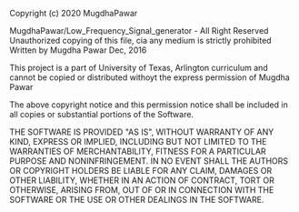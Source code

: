 Copyright (c) 2020 MugdhaPawar

MugdhaPawar/Low_Frequency_Signal_generator - All Right Reserved
Unauthorized copying of this file, cia any medium is strictly prohibited
Written by Mugdha Pawar Dec, 2016

This project is a part of University of Texas, Arlington curriculum
and cannot be
copied or distributed withoyt the express permission of Mugdha Pawar

The above copyright notice and this permission notice shall be included in all copies or substantial portions of the Software.

THE SOFTWARE IS PROVIDED "AS IS", WITHOUT WARRANTY OF ANY KIND, EXPRESS OR IMPLIED, INCLUDING BUT NOT LIMITED TO THE WARRANTIES OF MERCHANTABILITY, FITNESS FOR A PARTICULAR PURPOSE AND NONINFRINGEMENT. IN NO EVENT SHALL THE AUTHORS OR COPYRIGHT HOLDERS BE LIABLE FOR ANY CLAIM, DAMAGES OR OTHER LIABILITY, WHETHER IN AN ACTION OF CONTRACT, TORT OR OTHERWISE, ARISING FROM, OUT OF OR IN CONNECTION WITH THE SOFTWARE OR THE USE OR OTHER DEALINGS IN THE SOFTWARE.